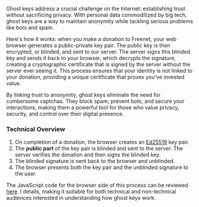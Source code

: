 Ghost keys address a crucial challenge on the Internet: establishing trust without sacrificing privacy. With personal 
data commoditized by big tech, ghost keys are a way to maintain anonymity while tackling serious problems like bots
and spam.

Here's how it works: when you make a donation to Freenet, your web browser generates a public-private key pair. The 
public key is then encrypted, or blinded, and sent to our server. The server signs this blinded key and sends it back 
to your browser, which decrypts the signature, creating a cryptographic certificate that is signed by the server without
the server ever seeing it. This process ensures that your identity is not linked to your donation, providing a unique 
certificate that proves you've invested value.

By linking trust to anonymity, ghost keys eliminate the need for cumbersome captchas. They block spam, prevent bots, 
and secure your interactions, making them a powerful tool for those who value privacy, security, and control over 
their digital presence.

### Technical Overview

1. On completion of a donation, the browser creates an [Ed25519](https://en.wikipedia.org/wiki/EdDSA) key pair.
2. The **public part** of the key pair is blinded and sent to the server. The server verifies the donation and then signs the blinded key.
3. The blinded signature is sent back to the browser and unblinded.
4. The browser presents both the key pair and the unblinded signature to the user.

The JavaScript code for the browser side of this process can be reviewed [here](/js/donation-success.js).
l details, making it suitable for both technical and non-technical audiences interested in understanding how ghost keys work.